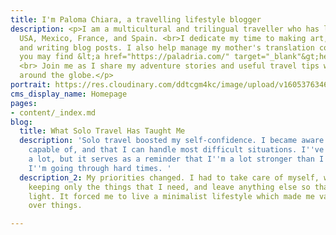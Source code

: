 ```yaml
---
title: I'm Paloma Chiara, a travelling lifestyle blogger
description: <p>I am a multicultural and trilingual traveller who has lived in the
  USA, Mexico, France, and Spain. <br>I dedicate my time to making art, creating websites,
  and writing blog posts. I also help manage my mother's translation company, which
  you may find &lt;a href="https://paladria.com/" target="_blank"&gt;here&lt;/a&gt;.
  <br> Join me as I share my adventure stories and useful travel tips with you from
  around the globe.</p>
portrait: https://res.cloudinary.com/ddtcgm4kc/image/upload/v1605376346/portrait.jpg
cms_display_name: Homepage
pages:
- content/_index.md
blog:
  title: What Solo Travel Has Taught Me
  description: 'Solo travel boosted my self-confidence. I became aware of what I''m
    capable of, and that I can handle most difficult situations. I''ve had to overcome
    a lot, but it serves as a reminder that I''m a lot stronger than I think for when
    I''m going through hard times. '
  description_2: My priorities changed. I had to take care of myself, which meant
    keeping only the things that I need, and leave anything else so that I could travel
    light. It forced me to live a minimalist lifestyle which made me value experiences
    over things.

---
```


